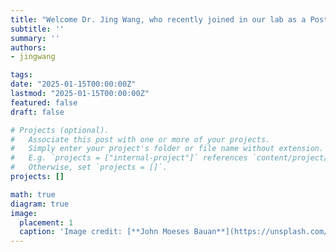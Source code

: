 ```yaml
---
title: "Welcome Dr. Jing Wang, who recently joined in our lab as a Postdoc Fellow."
subtitle: ''
summary: ''
authors:
- jingwang

tags:
date: "2025-01-15T00:00:00Z"
lastmod: "2025-01-15T00:00:00Z"
featured: false
draft: false

# Projects (optional).
#   Associate this post with one or more of your projects.
#   Simply enter your project's folder or file name without extension.
#   E.g. `projects = ["internal-project"]` references `content/project/deep-learning/index.md`.
#   Otherwise, set `projects = []`.
projects: []

math: true
diagram: true
image:
  placement: 1
  caption: 'Image credit: [**John Moeses Bauan**](https://unsplash.com/photos/OGZtQF8iC0g)'
---
```

